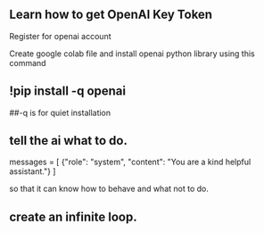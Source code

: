 ## Learn how to get OpenAI Key Token

Register for openai account

Create google colab file and install openai python library using this command

## !pip install -q openai
##-q is for quiet installation

## tell the ai what to do.

messages = [
    {"role": "system", "content": "You are a kind helpful assistant."}
]

so that it can know how to behave and what not to do.

## create an infinite loop.

